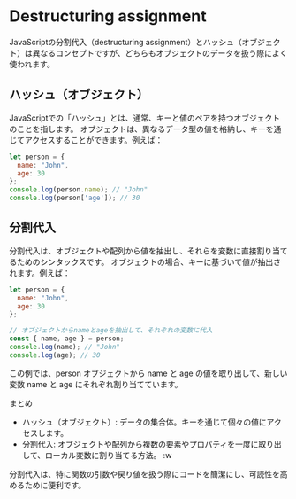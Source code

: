 # Destructuring assignment

JavaScriptの分割代入（destructuring assignment）とハッシュ（オブジェクト）は異なるコンセプトですが、どちらもオブジェクトのデータを扱う際によく使われます。

## ハッシュ（オブジェクト）
JavaScriptでの「ハッシュ」とは、通常、キーと値のペアを持つオブジェクトのことを指します。
オブジェクトは、異なるデータ型の値を格納し、キーを通じてアクセスすることができます。例えば：

```javascript
let person = {
  name: "John",
  age: 30
};
console.log(person.name); // "John"
console.log(person['age']); // 30
```

## 分割代入

分割代入は、オブジェクトや配列から値を抽出し、それらを変数に直接割り当てるためのシンタックスです。
オブジェクトの場合、キーに基づいて値が抽出されます。例えば：

```javascript
let person = {
  name: "John",
  age: 30
};

// オブジェクトからnameとageを抽出して、それぞれの変数に代入
const { name, age } = person;
console.log(name); // "John"
console.log(age); // 30
```

この例では、person オブジェクトから name と age の値を取り出して、新しい変数 name と age にそれぞれ割り当てています。

まとめ
- ハッシュ（オブジェクト）: データの集合体。キーを通じて個々の値にアクセスします。
- 分割代入: オブジェクトや配列から複数の要素やプロパティを一度に取り出して、ローカル変数に割り当てる方法。
:w

分割代入は、特に関数の引数や戻り値を扱う際にコードを簡潔にし、可読性を高めるために便利です。

